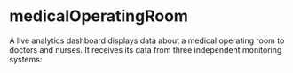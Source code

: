 # medicalOperatingRoom
A live analytics dashboard displays data about a medical operating room to doctors and nurses. It receives its data from three independent monitoring systems:
